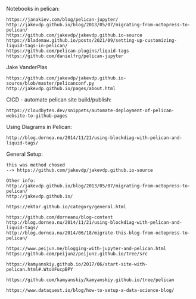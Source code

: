                                                                                                                                                                                                                                                                               
Notebooks in pelican:                                                                                                                                                                                                                                                         
                                                                                                                                                                                                                                                                              
    https://janakiev.com/blog/pelican-jupyter/                                                                                                                                                                                                                                
    http://jakevdp.github.io/blog/2013/05/07/migrating-from-octopress-to-pelican/                                                                                                                                                                                             
    https://github.com/jakevdp/jakevdp.github.io-source                                                                                                                                                                                                                       
    https://blademaw.github.io/posts/2021/09/setting-up-customizing-liquid-tags-in-pelican/                                                                                                                                                                                   
    https://github.com/pelican-plugins/liquid-tags                                                                                                                                                                                                                            
    https://github.com/danielfrg/pelican-jupyter                                                                                                                                                                                                                              
                                                                                                                                                                                                                                                                              
Jake VanderPlas                                                                                                                                                                                                                                                               
                                                                                                                                                                                                                                                                              
    https://github.com/jakevdp/jakevdp.github.io-source/blob/master/pelicanconf.py                                                                                                                                                                                            
    http://jakevdp.github.io/pages/about.html                                                                                                                                                                                                                                 
                                                                                                                                                                                                                                                                              
                                                                                                                                                                                                                                                                              
CICD - automate pelican site build/publish:                                                                                                                                                                                                                                   
                                                                                                                                                                                                                                                                              
    https://cloudbytes.dev/snippets/automate-deployment-of-pelican-website-to-github-pages                                                                                                                                                                                    
                                                                                                                                                                                                                                                                              
Using Diagrams in Pelican:                                                                                                                                                                                                                                                    
                                                                                                                                                                                                                                                                              
    http://blog.dornea.nu/2014/11/21/using-blockdiag-with-pelican-and-liquid-tags/                                                                                                                                                                                            
                                                                                                                                                                                                                                                                              
General Setup:                                                                                                                                                                                                                                                                
                                                                                                                                                                                                                                                                              
    this was method chosed                                                                                                                                                                                                                                                    
    --> https://github.com/jakevdp/jakevdp.github.io-source                                                                                                                                                                                                                   
                                                                                                                                                                                                                                                                              
    Other info:                                                                                                                                                                                                                                                               
    http://jakevdp.github.io/blog/2013/05/07/migrating-from-octopress-to-pelican/                                                                                                                                                                                             
    http://jakevdp.github.io/                                                                                                                                                                                                                                                 
                                                                                                                                                                                                                                                                              
    https://ektar.github.io/category/general.html                                                                                                                                                                                                                             
                                                                                                                                                                                                                                                                              
    https://github.com/dorneanu/blog-content                                                                                                                                                                                                                                  
    http://blog.dornea.nu/2014/11/21/using-blockdiag-with-pelican-and-liquid-tags/                                                                                                                                                                                            
    http://blog.dornea.nu/2014/06/18/migrate-this-blog-from-octopress-to-pelican/                                                                                                                                                                                             
                                                                                                                                                                                                                                                                              
    https://www.peijun.me/blogging-with-jupyter-and-pelican.html                                                                                                                                                                                                              
    https://github.com/peijunz/peijunz.github.io/tree/src                                                                                                                                                                                                                     
                                                                                                                                                                                                                                                                              
    https://kamyanskiy.github.io/2017/06/start-site-with-pelican.html#.WtoVFucpBPY                                                                                                                                                                                            
                                                                                                                                                                                                                                                                              
    https://github.com/kamyanskiy/kamyanskiy.github.io/tree/pelican                                                                                                                                                                                                           
                                                                                                                                                                                                                                                                              
    https://www.dataquest.io/blog/how-to-setup-a-data-science-blog/                                                                                                                                                                                                           
                                                                                                                                                                                                                                                                              
                                                                                                                                                                                                                                                                              
                                                                                                                                                                                                                                                                              
